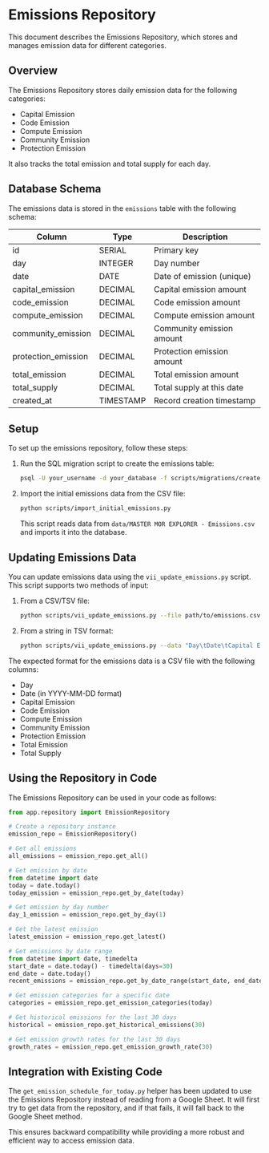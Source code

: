 # Emissions Repository

This document describes the Emissions Repository, which stores and manages emission data for different categories.

## Overview

The Emissions Repository stores daily emission data for the following categories:
- Capital Emission
- Code Emission
- Compute Emission
- Community Emission
- Protection Emission

It also tracks the total emission and total supply for each day.

## Database Schema

The emissions data is stored in the `emissions` table with the following schema:

| Column | Type | Description |
|--------|------|-------------|
| id | SERIAL | Primary key |
| day | INTEGER | Day number |
| date | DATE | Date of emission (unique) |
| capital_emission | DECIMAL | Capital emission amount |
| code_emission | DECIMAL | Code emission amount |
| compute_emission | DECIMAL | Compute emission amount |
| community_emission | DECIMAL | Community emission amount |
| protection_emission | DECIMAL | Protection emission amount |
| total_emission | DECIMAL | Total emission amount |
| total_supply | DECIMAL | Total supply at this date |
| created_at | TIMESTAMP | Record creation timestamp |

## Setup

To set up the emissions repository, follow these steps:

1. Run the SQL migration script to create the emissions table:
   ```bash
   psql -U your_username -d your_database -f scripts/migrations/create_emissions_table.sql
   ```

2. Import the initial emissions data from the CSV file:
   ```bash
   python scripts/import_initial_emissions.py
   ```
   
   This script reads data from `data/MASTER MOR EXPLORER - Emissions.csv` and imports it into the database.

## Updating Emissions Data

You can update emissions data using the `vii_update_emissions.py` script. This script supports two methods of input:

1. From a CSV/TSV file:
   ```bash
   python scripts/vii_update_emissions.py --file path/to/emissions.csv
   ```

2. From a string in TSV format:
   ```bash
   python scripts/vii_update_emissions.py --data "Day\tDate\tCapital Emission\t..."
   ```

The expected format for the emissions data is a CSV file with the following columns:
- Day
- Date (in YYYY-MM-DD format)
- Capital Emission
- Code Emission
- Compute Emission
- Community Emission
- Protection Emission
- Total Emission
- Total Supply

## Using the Repository in Code

The Emissions Repository can be used in your code as follows:

```python
from app.repository import EmissionRepository

# Create a repository instance
emission_repo = EmissionRepository()

# Get all emissions
all_emissions = emission_repo.get_all()

# Get emission by date
from datetime import date
today = date.today()
today_emission = emission_repo.get_by_date(today)

# Get emission by day number
day_1_emission = emission_repo.get_by_day(1)

# Get the latest emission
latest_emission = emission_repo.get_latest()

# Get emissions by date range
from datetime import date, timedelta
start_date = date.today() - timedelta(days=30)
end_date = date.today()
recent_emissions = emission_repo.get_by_date_range(start_date, end_date)

# Get emission categories for a specific date
categories = emission_repo.get_emission_categories(today)

# Get historical emissions for the last 30 days
historical = emission_repo.get_historical_emissions(30)

# Get emission growth rates for the last 30 days
growth_rates = emission_repo.get_emission_growth_rate(30)
```

## Integration with Existing Code

The `get_emission_schedule_for_today.py` helper has been updated to use the Emissions Repository instead of reading from a Google Sheet. It will first try to get data from the repository, and if that fails, it will fall back to the Google Sheet method.

This ensures backward compatibility while providing a more robust and efficient way to access emission data.